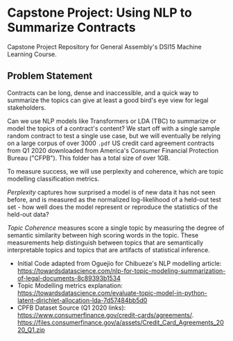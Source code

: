 # Capstone Project: Using NLP to Summarize Contracts
Capstone Project Repository for General Assembly's DSI15 Machine Learning Course.

## Problem Statement 
Contracts can be long, dense and inaccessible, and a quick way to summarize the topics can give at least a good bird's eye view for legal stakeholders.

Can we use NLP models like Transformers or LDA (TBC) to summarize or model the topics of a contract's content? We start off with a single sample random contract to test a single use case, but we will eventually be relying on a large corpus of over 3000 `.pdf` US credit card agreement contracts from Q1 2020 downloaded from America's Consumer Financial Protection Bureau ("CFPB"). This folder has a total size of over 1GB.

To measure success, we will use perplexity and coherence, which are topic modelling classification metrics.

*Perplexity* captures how surprised a model is of new data it has not seen before, and is measured as the normalized log-likelihood of a held-out test set - how well does the model represent or reproduce the statistics of the held-out data?

*Topic Coherence* measures score a single topic by measuring the degree of semantic similarity between high scoring words in the topic. These measurements help distinguish between topics that are semantically interpretable topics and topics that are artifacts of statistical inference. 

* Initial Code adapted from Oguejio for Chibueze's NLP modelling article:
https://towardsdatascience.com/nlp-for-topic-modeling-summarization-of-legal-documents-8c89393b1534
* Topic Modelling metrics explanation:
https://towardsdatascience.com/evaluate-topic-model-in-python-latent-dirichlet-allocation-lda-7d57484bb5d0
* CPFB Dataset Source (Q1 2020 links):
https://www.consumerfinance.gov/credit-cards/agreements/.
https://files.consumerfinance.gov/a/assets/Credit_Card_Agreements_2020_Q1.zip